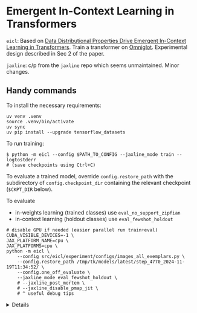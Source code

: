 # Emergent In-Context Learning in Transformers

`eicl`:
Based on [Data Distributional Properties Drive Emergent In-Context Learning in Transformers](https://arxiv.org/abs/2205.05055).
Train a transformer on [Omniglot](https://github.com/brendenlake/omniglot).
Experimental design described in Sec 2 of the paper.

`jaxline`: c/p from the `jaxline` repo which seems unmaintained.
Minor changes.


## Handy commands

To install the necessary requirements:

```shell
uv venv .venv
source .venv/bin/activate
uv sync
uv pip install --upgrade tensorflow_datasets
```

To run training:

```shell
$ python -m eicl --config $PATH_TO_CONFIG --jaxline_mode train --logtostderr
# (save checkpoints using Ctrl+C)
```

To evaluate a trained model, override `config.restore_path` with the
subdirectory of `config.checkpoint_dir` containing the relevant checkpoint
(`$CKPT_DIR` below).

To evaluate 
* in-weights learning (trained classes) use `eval_no_support_zipfian` 
* in-context learning (holdout classes) use `eval_fewshot_holdout`

```shell
# disable GPU if needed (easier parallel run train+eval)
CUDA_VISIBLE_DEVICES=-1 \
JAX_PLATFORM_NAME=cpu \
JAX_PLATFORMS=cpu \
python -m eicl \
    --config src/eicl/experiment/configs/images_all_exemplars.py \
    --config.restore_path /tmp/tk/models/latest/step_4770_2024-11-19T11:34:52/ \
    --config.one_off_evaluate \
    --jaxline_mode eval_fewshot_holdout \
    # --jaxline_post_mortem \
    # --jaxline_disable_pmap_jit \
    # ^ useful debug tips
```

<details>
<summary>Details</summary>

## Usage

### Default configs

Default experiment configurations are provided in `configs/`, and can be used
in `$PATH_TO_CONFIG` in the launch commands below.

*   `images_all_exemplars.py`: Each character class consists of 20 image
    examples (the original Omniglot problem).
*   `images_augmented.py`: We augment the total number of classes to 8x the
    original number, by applying transformations to each image class: flip left
    or right + rotate 0, 90, 180, or 270 degrees.
*   `images_identical.py`: Each character class consists only of a single image
    (the 1st of the 20 examples provided in the original Omniglot dataset)
*   `symbolic.py`: (relatively untested; not used in the paper)

Config files can be edited or forked as desired.

### Varieties of data sequences + Configurations for each

Omniglot sequences are generated in `datasets/data_generators.py`.

The image classes are divided into training and holdout. Training classes can be
"common" or "rare". The training classes can be uniformly or Zipf-distributed
(jointly over both common and rare classes). Related configurations are set in
`config.data.generator_config`.

There are few different types of data sequences:

*   `bursty` : These are the canonical bursty (and non-bursty) sequences used in
    training in the paper
*   `no_support_common`, `no_support_rare`, `non_support_zipfian` : These
    sequences enforce that the query class does not appear anywhere in the
    context, and are the sequences used for evaluating in-weights learning in
    the paper. They can consist entirely of common classes, rare classes, or be
    Zipf-distributed over all training classes.
*   `fewshot_common`, `fewshot_rare`, `fewshot_zipfian`, `fewshot_holdout` :
    These sequence are standard k-shot n-way fewshot sequences, and are used for
    evaluating in-context learning in the paper. They can exist of holdout
    classes, common classes, rare classes, or be Zipf-distributed over all
    training classes.
*   `mixed`: A mix of standard fewshot and iid randomly generated sequences.

Sequence types are specified in `config.data.train_seqs` and in
`config.eval_modes` (with an additional `eval_` prefix). You may specify a list
of eval modes, to evaluate the same learner on multiple sequence types.

See `experiment/experiment.py: _get_ds_seqs` and `datasets/data_generators.py:
SeqGenerator` for more details on settings, which are specified in
`config.data.seq_config`.

</details>